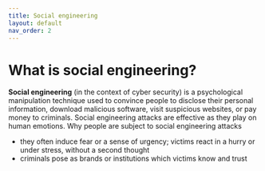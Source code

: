 ```yaml
---
title: Social engineering
layout: default
nav_order: 2
---
```


# What is social engineering?

**Social engineering** (in the context of cyber security) is a psychological manipulation technique used to convince people to disclose their personal information, download malicious software, visit suspicious websites, or pay money to criminals. Social engineering attacks are effective as they play on human emotions. 
Why people are subject to social engineering attacks 
-	they often induce fear or a sense of urgency; victims react in a hurry or under stress, without a second thought
-	criminals pose as brands or institutions which victims know and trust

